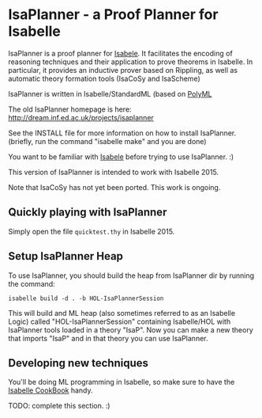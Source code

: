 # IsaPlanner - a Proof Planner for Isabelle

IsaPlanner is a proof planner for [Isabele](http://isabelle.in.tum.de/). It
facilitates the encoding of reasoning techniques and their application to prove
theorems in Isabelle. In particular, it provides an inductive prover based on
Rippling, as well as automatic theory formation tools (IsaCoSy and IsaScheme)

IsaPlanner is written in Isabelle/StandardML (based on
[PolyML](http://www.polyml.org/)

The old IsaPlanner homepage is here: http://dream.inf.ed.ac.uk/projects/isaplanner

See the INSTALL file for more information on how to install
IsaPlanner. (briefly, run the command "isabelle make" and you are
done)

You want to be familiar with [Isabele](http://isabelle.in.tum.de/) before trying
to use IsaPlanner. :) 

This version of IsaPlanner is intended to work with Isabelle 2015. 

Note that IsaCoSy has not yet been ported. This work is ongoing. 


## Quickly playing with IsaPlanner

Simply open the file `quicktest.thy` in Isabelle 2015.


## Setup IsaPlanner Heap

To use IsaPlanner, you should build the heap from IsaPlanner dir by running the command:

```
isabelle build -d . -b HOL-IsaPlannerSession
```

This will build and ML heap (also sometimes referred to as an Isabelle Logic)
called "HOL-IsaPlannerSession" containing Isabelle/HOL with IsaPlanner tools loaded in a
theory "IsaP". Now you can make a new theory that imports "IsaP" and in that
theory you can use IsaPlanner.


## Developing new techniques

You'll be doing ML programming in Isabelle, so make sure to have the 
[Isabelle CookBook](http://www.dcs.kcl.ac.uk/staff/urbanc/Cookbook/) handy.

TODO: complete this section. :) 
